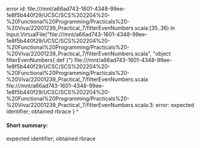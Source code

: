 error id: file:///mnt/a66ad743-1601-4348-99ee-1e8f5b440f29/UCSC/SCS%202204%20-%20Functional%20Programming/Practicals%20-%20Viva/22001239_Practical_7/filterEvenNumbers.scala:[35..36) in Input.VirtualFile("file:///mnt/a66ad743-1601-4348-99ee-1e8f5b440f29/UCSC/SCS%202204%20-%20Functional%20Programming/Practicals%20-%20Viva/22001239_Practical_7/filterEvenNumbers.scala", "object filterEvenNumbers{
    def 
}")
file:///mnt/a66ad743-1601-4348-99ee-1e8f5b440f29/UCSC/SCS%202204%20-%20Functional%20Programming/Practicals%20-%20Viva/22001239_Practical_7/filterEvenNumbers.scala
file:///mnt/a66ad743-1601-4348-99ee-1e8f5b440f29/UCSC/SCS%202204%20-%20Functional%20Programming/Practicals%20-%20Viva/22001239_Practical_7/filterEvenNumbers.scala:3: error: expected identifier; obtained rbrace
}
^
#### Short summary: 

expected identifier; obtained rbrace
